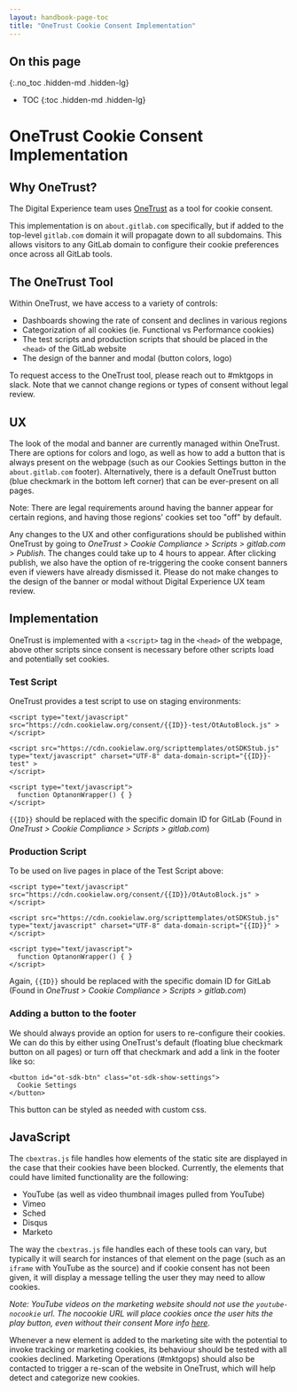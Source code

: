```yaml
---
layout: handbook-page-toc
title: "OneTrust Cookie Consent Implementation"
---
```


## On this page
{:.no_toc .hidden-md .hidden-lg}

- TOC
{:toc .hidden-md .hidden-lg}

# OneTrust Cookie Consent Implementation

## Why OneTrust?

The Digital Experience team uses [OneTrust](https://www.onetrust.com/products/cookie-consent/) as a tool for cookie consent. 

This implementation is on `about.gitlab.com` specifically, but if added to the top-level `gitlab.com` domain it will propagate down to all subdomains. This allows visitors to any GitLab domain to configure their cookie preferences once across all GitLab tools. 


## The OneTrust Tool

Within OneTrust, we have access to a variety of controls:
- Dashboards showing the rate of consent and declines in various regions
- Categorization of all cookies (ie. Functional vs Performance cookies)
- The test scripts and production scripts that should be placed in the `<head>` of the GitLab website
- The design of the banner and modal (button colors, logo)

To request access to the OneTrust tool, please reach out to #mktgops in slack. Note that we cannot change regions or types of consent without legal review. 

## UX

The look of the modal and banner are currently managed within OneTrust. There are options for colors and logo, as well as how to add a button that is always present on the webpage (such as our Cookies Settings button in the `about.gitlab.com` footer). Alternatively, there is a default OneTrust button (blue checkmark in the bottom left corner) that can be ever-present on all pages. 

Note: There are legal requirements around having the banner appear for certain regions, and having those regions' cookies set too "off" by default. 

Any changes to the UX and other configurations should be published within OneTrust by going to _OneTrust > Cookie Compliance > Scripts > gitlab.com > Publish_. The changes could take up to 4 hours to appear. After clicking publish, we also have the option of re-triggering the cooke consent banners even if viewers have already dismissed it. Please do not make changes to the design of the banner or modal without Digital Experience UX team review.


## Implementation

OneTrust is implemented with a `<script>` tag in the `<head>` of the webpage, above other scripts since consent is necessary before other scripts load and potentially set cookies. 

### Test Script

OneTrust provides a test script to use on staging environments:

```
<script type="text/javascript" src="https://cdn.cookielaw.org/consent/{{ID}}-test/OtAutoBlock.js" >
</script>

<script src="https://cdn.cookielaw.org/scripttemplates/otSDKStub.js"  type="text/javascript" charset="UTF-8" data-domain-script="{{ID}}-test" >
</script>

<script type="text/javascript">
  function OptanonWrapper() { }
</script>
```

`{{ID}}` should be replaced with the specific domain ID for GitLab (Found in _OneTrust > Cookie Compliance > Scripts > gitlab.com_)


### Production Script

To be used on live pages in place of the Test Script above:

```
<script type="text/javascript" src="https://cdn.cookielaw.org/consent/{{ID}}/OtAutoBlock.js" >
</script>

<script src="https://cdn.cookielaw.org/scripttemplates/otSDKStub.js"  type="text/javascript" charset="UTF-8" data-domain-script="{{ID}}" >
</script>

<script type="text/javascript">
  function OptanonWrapper() { }
</script>
```

Again, `{{ID}}` should be replaced with the specific domain ID for GitLab (Found in _OneTrust > Cookie Compliance > Scripts > gitlab.com_)

### Adding a button to the footer

We should always provide an option for users to re-configure their cookies. We can do this by either using OneTrust's default (floating blue checkmark button on all pages) or turn off that checkmark and add a link in the footer like so:

```
<button id="ot-sdk-btn" class="ot-sdk-show-settings">
  Cookie Settings
</button>
```

This button can be styled as needed with custom css. 


## JavaScript

The `cbextras.js` file handles how elements of the static site are displayed in the case that their cookies have been blocked. Currently, the elements that could have limited functionality are the following:

- YouTube (as well as video thumbnail images pulled from YouTube)
- Vimeo
- Sched
- Disqus
- Marketo

The way the `cbextras.js` file handles each of these tools can vary, but typically it will search for instances of that element on the page (such as an `iframe` with YouTube as the source) and if cookie consent has not been given, it will display a message telling the user they may need to allow cookies.

_Note: YouTube videos on the marketing website should not use the `youtube-nocookie` url. The nocookie URL will place cookies once the user hits the play button, even without their consent More info [here](https://complianz.io/youtube-and-the-gdpr-how-to-embed-youtube-on-your-site/)._

Whenever a new element is added to the marketing site with the potential to invoke tracking or marketing cookies, its behaviour should be tested with all cookies declined. Marketing Operations (#mktgops) should also be contacted to trigger a re-scan of the website in OneTrust, which will help detect and categorize new cookies. 
